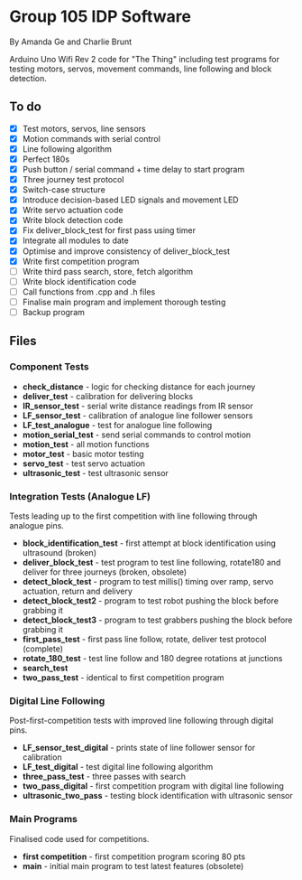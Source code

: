 # Group 105 IDP Software


By Amanda Ge and Charlie Brunt

Arduino Uno Wifi Rev 2 code for "The Thing" including test programs for testing motors, servos, movement commands, line following and block detection.

## To do

- [x] Test motors, servos, line sensors
- [x] Motion commands with serial control
- [x] Line following algorithm
- [x] Perfect 180s
- [x] Push button / serial command + time delay to start program
- [x] Three journey test protocol
- [x] Switch-case structure
- [x] Introduce decision-based LED signals and movement LED
- [x] Write servo actuation code
- [x] Write block detection code
- [x] Fix deliver_block_test for first pass using timer 
- [x] Integrate all modules to date
- [x] Optimise and improve consistency of deliver_block_test
- [x] Write first competition program
- [ ] Write third pass search, store, fetch algorithm
- [ ] Write block identification code
- [ ] Call functions from .cpp and .h files
- [ ] Finalise main program and implement thorough testing
- [ ] Backup program
## Files

### Component Tests

- **check_distance** - logic for checking distance for each journey
- **deliver_test** - calibration for delivering blocks
- **IR_sensor_test** - serial write distance readings from IR sensor
- **LF_sensor_test** - calibration of analogue line follower sensors
- **LF_test_analogue** - test for analogue line following
- **motion_serial_test** - send serial commands to control motion
- **motion_test** - all motion functions
- **motor_test** - basic motor testing
- **servo_test** - test servo actuation
- **ultrasonic_test** - test ultrasonic sensor

### Integration Tests (Analogue LF)
Tests leading up to the first competition with line following through analogue pins.
- **block_identification_test** - first attempt at block identification using ultrasound (broken)
- **deliver_block_test** - test program to test line following, rotate180 and deliver for three journeys (broken, obsolete)
- **detect_block_test** - program to test millis() timing over ramp, servo actuation, return and delivery 
- **detect_block_test2** - program to test robot pushing the block before grabbing it
- **detect_block_test3** - program to test grabbers pushing the block before grabbing it
- **first_pass_test** - first pass line follow, rotate, deliver test protocol (complete)
- **rotate_180_test** - test line follow and 180 degree rotations at junctions
- **search_test**
- **two_pass_test** - identical to first competition program

### Digital Line Following
Post-first-competition tests with improved line following through digital pins.
- **LF_sensor_test_digital** - prints state of line follower sensor for calibration
- **LF_test_digital** - test digital line following algorithm
- **three_pass_test** - three passes with search
- **two_pass_digital** - first competition program with digital line following
- **ultrasonic_two_pass** - testing block identification with ultrasonic sensor
### Main Programs
Finalised code used for competitions.
- **first competition** - first competition program scoring 80 pts
- **main** - initial main program to test latest features (obsolete)